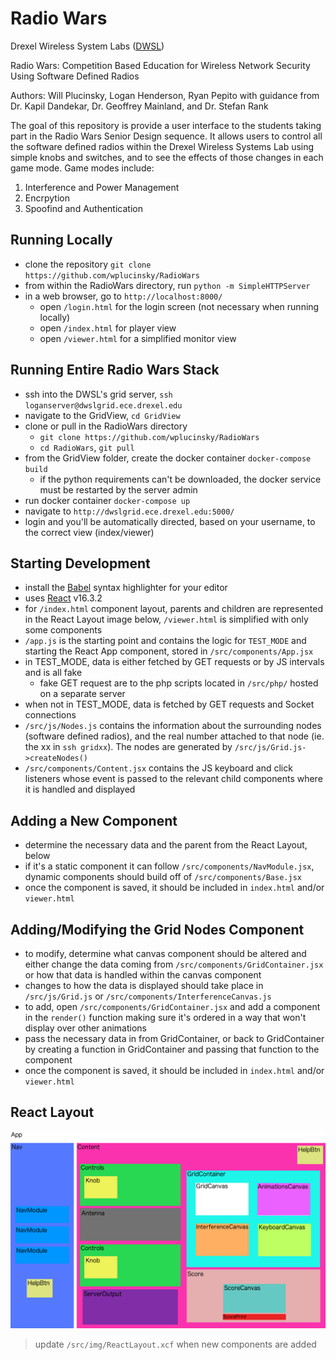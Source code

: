 # Radio Wars
Drexel Wireless System Labs ([DWSL](https://wireless.ece.drexel.edu//)) 

Radio Wars: Competition Based Education for Wireless Network Security Using Software Defined Radios

Authors: Will Plucinsky, Logan Henderson, Ryan Pepito with guidance from Dr. Kapil Dandekar, Dr. Geoffrey Mainland, and Dr. Stefan Rank

The goal of this repository is provide a user interface to the students taking part in the Radio Wars Senior Design sequence. It allows users to control all the software defined radios within the Drexel Wireless Systems Lab using simple knobs and switches, and to see the effects of those changes in each game mode. Game modes include:

1) Interference and Power Management
2) Encrpytion
3) Spoofind and Authentication


## Running Locally
- clone the repository `git clone https://github.com/wplucinsky/RadioWars` 
- from within the RadioWars directory, run `python -m SimpleHTTPServer`
- in a web browser, go to `http://localhost:8000/` 
  - open `/login.html` for the login screen (not necessary when running locally)
  - open `/index.html` for player view
  - open `/viewer.html` for a simplified monitor view

## Running Entire Radio Wars Stack
- ssh into the DWSL's grid server, `ssh loganserver@dwslgrid.ece.drexel.edu`
- navigate to the GridView, `cd GridView`
- clone or pull in the RadioWars directory
  - `git clone https://github.com/wplucinsky/RadioWars`
  - `cd RadioWars`, `git pull`
- from the GridView folder, create the docker container `docker-compose build`
  - if the python requirements can't be downloaded, the docker service must be restarted by the server admin
- run docker container `docker-compose up`
- navigate to `http://dwslgrid.ece.drexel.edu:5000/`
- login and you'll be automatically directed, based on your username, to the correct view (index/viewer)

## Starting Development
- install the [Babel](https://babeljs.io/) syntax highlighter for your editor
- uses [React](https://reactjs.org/docs/hello-world.html) v16.3.2
- for `/index.html` component layout, parents and children are represented in the React Layout image below,
`/viewer.html` is simplified with only some components
- `/app.js` is the starting point and contains the logic for `TEST_MODE` and starting the React App component, stored in `/src/components/App.jsx`
- in TEST_MODE, data is either fetched by GET requests or by JS intervals and is all fake
  - fake GET request are to the php scripts located in `/src/php/` hosted on a separate server
- when not in TEST_MODE, data is fetched by GET requests and Socket connections 
- `/src/js/Nodes.js` contains the information about the surrounding nodes (software defined radios), and the real number attached to that node (ie. the xx in `ssh gridxx`). The nodes are generated by `/src/js/Grid.js->createNodes()`
- `/src/components/Content.jsx` contains the JS keyboard and click listeners whose event is passed to the relevant child components where it is handled and displayed

## Adding a New Component
- determine the necessary data and the parent from the React Layout, below
- if it's a static component it can follow `/src/components/NavModule.jsx`, dynamic components should build off of `/src/components/Base.jsx`
- once the component is saved, it should be included in `index.html` and/or `viewer.html`

## Adding/Modifying the Grid Nodes Component
- to modify, determine what canvas component should be altered and either change the data coming from `/src/components/GridContainer.jsx` or how that data is handled within the canvas component
- changes to how the data is displayed should take place in `/src/js/Grid.js` or `/src/components/InterferenceCanvas.js`
- to add, open `/src/components/GridContainer.jsx` and add a component in the `render()` function making sure it's ordered in a way that won't display over other animations
- pass the necessary data in from GridContainer, or back to GridContainer by creating a function in GridContainer and passing that function to the component
- once the component is saved, it should be included in `index.html` and/or `viewer.html`

## React Layout
![ReactLayout](https://github.com/wplucinsky/RadioWars/blob/master/src/img/ReactLayout.png)

> update `/src/img/ReactLayout.xcf` when new components are added
